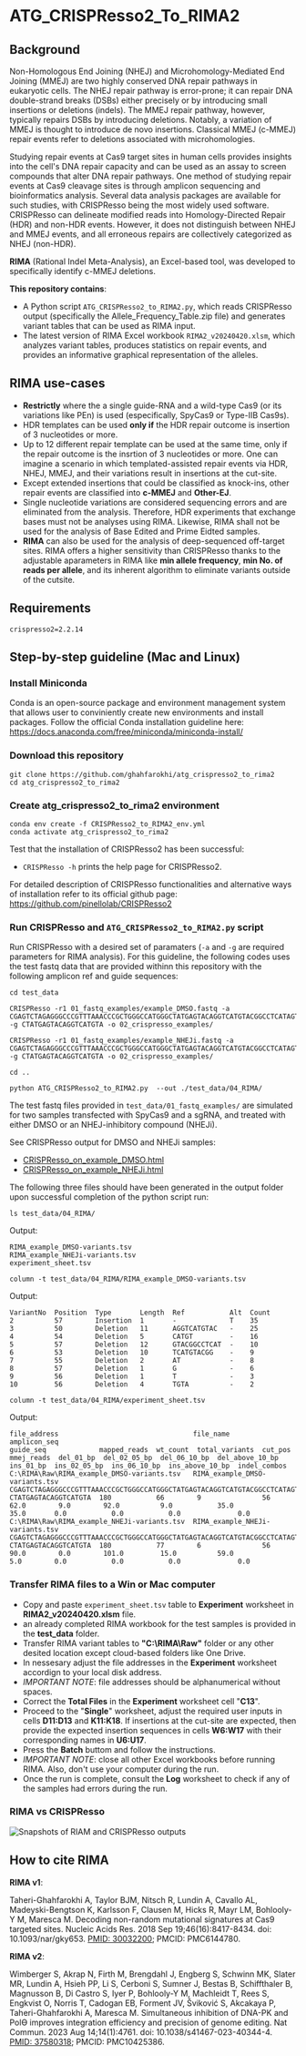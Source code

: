 # ATG_CRISPResso2_To_RIMA2

## Background
Non-Homologous End Joining (NHEJ) and Microhomology-Mediated End Joining (MMEJ) are two highly conserved DNA repair pathways in eukaryotic cells. The NHEJ repair pathway is error-prone; it can repair DNA double-strand breaks (DSBs) either precisely or by introducing small insertions or deletions (indels). The MMEJ repair pathway, however, typically repairs DSBs by introducing deletions. Notably, a variation of MMEJ is thought to introduce de novo insertions. Classical MMEJ (c-MMEJ) repair events refer to deletions associated with microhomologies.

Studying repair events at Cas9 target sites in human cells provides insights into the cell's DNA repair capacity and can be used as an assay to screen compounds that alter DNA repair pathways. One method of studying repair events at Cas9 cleavage sites is through amplicon sequencing and bioinformatics analysis. Several data analysis packages are available for such studies, with CRISPResso being the most widely used software. CRISPResso can delineate modified reads into Homology-Directed Repair (HDR) and non-HDR events. However, it does not distinguish between NHEJ and MMEJ events, and all erroneous repairs are collectively categorized as NHEJ (non-HDR).

**RIMA** (Rational Indel Meta-Analysis), an Excel-based tool, was developed to specifically identify c-MMEJ deletions.

**This repository contains**:

 - A Python script `ATG_CRISPResso2_to_RIMA2.py`, which reads CRISPResso output (specifically the Allele_Frequency_Table.zip file) and generates variant tables that can be used as RIMA input.
 - The latest version of RIMA Excel workbook `RIMA2_v20240420.xlsm`, which analyzes variant tables, produces statistics on repair events, and provides an informative graphical representation of the alleles.

## RIMA use-cases
 - **Restrictly** where the a single guide-RNA and a wild-type Cas9 (or its variations like PEn) is used (especifically, SpyCas9 or Type-IIB Cas9s). 
 - HDR templates can be used **only if** the HDR repair outcome is insertion of 3 nucleotides or more.
 - Up to 12 different repair template can be used at the same time, only if the repair outcome is the insrtion of 3 nucleotides or more. One can imagine a scenario in which templated-assisted repair events via HDR, NHEJ, MMEJ, and their variations result in insertions at the cut-site. 
 - Except extended insertions that could be classified as knock-ins, other repair events are classified into **c-MMEJ** and **Other-EJ**. 
 - Single nucleotide variations are considered sequencing errors and are eliminated from the analysis. Therefore, HDR experiments that exchange bases must not be analyses using RIMA. Likewise, RIMA shall not be used for the analysis of Base Edited and Prime Eidted samples.
 - **RIMA** can also be used for the analysis of deep-sequenced off-target sites. RIMA offers a higher sensitivity than CRISPResso thanks to the adjustable aparameters in RIMA like **min allele frequency**, **min No. of reads per allele**, and its inherent algorithm to eliminate variants outside of the cutsite.

## Requirements

```
crispresso2=2.2.14
```

## Step-by-step guideline (Mac and Linux)

### Install Miniconda
Conda is an open-source package and environment management system that allows user to conviniently create new environments and install packages. Follow the official Conda installation guideline here: https://docs.anaconda.com/free/miniconda/miniconda-install/ 

### Download this repository
```
git clone https://github.com/ghahfarokhi/atg_crispresso2_to_rima2
cd atg_crispresso2_to_rima2
```

### Create atg_crispresso2_to_rima2 environment
```
conda env create -f CRISPResso2_to_RIMA2_env.yml
conda activate atg_crispresso2_to_rima2
```

Test that the installation of CRISPResso2 has been successful: 
* `CRISPResso -h` prints the help page for CRISPResso2.

For detailed description of CRISPResso functionalities and alternative ways of installation refer to its official github page: https://github.com/pinellolab/CRISPResso2

### Run CRISPResso and `ATG_CRISPResso2_to_RIMA2.py` script
Run CRISPResso with a desired set of paramaters (`-a` and `-g` are required parameters for RIMA analysis). For this guideline, the following codes uses the test fastq data that are provided withinn this repository with the following amplicon ref and guide sequences:

```
cd test_data

CRISPResso -r1 01_fastq_examples/example_DMSO.fastq -a CGAGTCTAGAGGGCCCGTTTAAACCCGCTGGGCCATGGGCTATGAGTACAGGTCATGTACGGCCTCATAGTGGTACAGTAGTGACTCAAGACGATAGTTACCGGATAAGGCGCAGCGGTCGGGCTGAACGGGGGGTTCGTGCACACAGCCCAGCTTGGAGCGAACGACCTACACCGAACTGAGATACCTACAGCGTGAGCTA -g CTATGAGTACAGGTCATGTA -o 02_crispresso_examples/

CRISPResso -r1 01_fastq_examples/example_NHEJi.fastq -a CGAGTCTAGAGGGCCCGTTTAAACCCGCTGGGCCATGGGCTATGAGTACAGGTCATGTACGGCCTCATAGTGGTACAGTAGTGACTCAAGACGATAGTTACCGGATAAGGCGCAGCGGTCGGGCTGAACGGGGGGTTCGTGCACACAGCCCAGCTTGGAGCGAACGACCTACACCGAACTGAGATACCTACAGCGTGAGCTA -g CTATGAGTACAGGTCATGTA -o 02_crispresso_examples/

cd ..

python ATG_CRISPResso2_to_RIMA2.py  --out ./test_data/04_RIMA/

```

The test fastq files provided in `test_data/01_fastq_examples/` are simulated for two samples transfected with SpyCas9 and a sgRNA, and treated with either DMSO or an NHEJ-inhibitory compound (NHEJi). 

See CRISPResso output for DMSO and NHEJi samples:
* [CRISPResso_on_example_DMSO.html](https://ghahfarokhi.github.io/ATG_CRISPResso2_to_RIMA2/test_data/02_crispresso_examples/CRISPResso_on_example_DMSO.html)
* [CRISPResso_on_example_NHEJi.html](https://ghahfarokhi.github.io/ATG_CRISPResso2_to_RIMA2/test_data/02_crispresso_examples/CRISPResso_on_example_NHEJi.html)


The following three files should have been generated in the output folder upon successful completion of the python script run:

`ls test_data/04_RIMA/`

Output:
``` 
RIMA_example_DMSO-variants.tsv
RIMA_example_NHEJi-variants.tsv
experiment_sheet.tsv
```

`column -t test_data/04_RIMA/RIMA_example_DMSO-variants.tsv`

Output:
```
VariantNo  Position  Type       Length  Ref           Alt  Count
2          57        Insertion  1       -             T    35
3          50        Deletion   11      AGGTCATGTAC   -    25
4          54        Deletion   5       CATGT         -    16
5          57        Deletion   12      GTACGGCCTCAT  -    10
6          53        Deletion   10      TCATGTACGG    -    9
7          55        Deletion   2       AT            -    8
8          57        Deletion   1       G             -    6
9          56        Deletion   1       T             -    3
10         56        Deletion   4       TGTA          -    2
```

`column -t test_data/04_RIMA/experiment_sheet.tsv`

Output:
```
file_address                                 file_name                        amplicon_seq                                                                                                                                                                                                guide_seq             mapped_reads  wt_count  total_variants  cut_pos  mmej_reads  del_01_bp  del_02_05_bp  del_06_10_bp  del_above_10_bp  ins_01_bp  ins_02_05_bp  ins_06_10_bp  ins_above_10_bp  indel_combos
C:\RIMA\Raw\RIMA_example_DMSO-variants.tsv   RIMA_example_DMSO-variants.tsv   CGAGTCTAGAGGGCCCGTTTAAACCCGCTGGGCCATGGGCTATGAGTACAGGTCATGTACGGCCTCATAGTGGTACAGTAGTGACTCAAGACGATAGTTACCGGATAAGGCGCAGCGGTCGGGCTGAACGGGGGGTTCGTGCACACAGCCCAGCTTGGAGCGAACGACCTACACCGAACTGAGATACCTACAGCGTGAGCTA  CTATGAGTACAGGTCATGTA  180           66        9               56       62.0        9.0        92.0          9.0           35.0             35.0       0.0           0.0           0.0              0.0
C:\RIMA\Raw\RIMA_example_NHEJi-variants.tsv  RIMA_example_NHEJi-variants.tsv  CGAGTCTAGAGGGCCCGTTTAAACCCGCTGGGCCATGGGCTATGAGTACAGGTCATGTACGGCCTCATAGTGGTACAGTAGTGACTCAAGACGATAGTTACCGGATAAGGCGCAGCGGTCGGGCTGAACGGGGGGTTCGTGCACACAGCCCAGCTTGGAGCGAACGACCTACACCGAACTGAGATACCTACAGCGTGAGCTA  CTATGAGTACAGGTCATGTA  180           77        6               56       90.0        0.0        101.0         15.0          59.0             5.0        0.0           0.0           0.0              0.0
```

### Transfer RIMA files to a Win or Mac computer
* Copy and paste `experiment_sheet.tsv` table to **Experiment** worksheet in **RIMA2_v20240420.xlsm** file.
* an already completed RIMA workbook for the test samples is provided in the **test_data** folder.
* Transfer RIMA variant tables to **"C:\RIMA\Raw\"** folder or any other desited location except cloud-based folders like One Drive. 
* In nessesary adjust the file addresses in the **Experiment** worksheet accordign to your local disk address. 
* *IMPORTANT NOTE*: file addresses should be alphanumerical without spaces.
* Correct the **Total Files** in the **Experiment** worksheet cell "**C13**".
* Proceed to the "**Single**" worksheet, adjust the required user inputs in cells **D11:D13** and **K11:K18**. If insertions at the cut-site are expected, then provide the expected insertion sequences in cells **W6:W17** with their corresponding names in **U6:U17**. 
* Press the **Batch** buttom and follow the instructions.
* *IMPORTANT NOTE*: close all other Excel workbooks before running RIMA. Also, don't use your computer during the run. 
* Once the run is complete, consult the **Log** worksheet to check if any of the samples had errors during the run. 

### RIMA vs CRISPResso
![Snapshots of RIAM and CRISPResso outputs](./test_data/CRISPResso_vs_RIMA_output.png)

## How to cite RIMA
**RIMA v1**:

Taheri-Ghahfarokhi A, Taylor BJM, Nitsch R, Lundin A, Cavallo AL, Madeyski-Bengtson K, Karlsson F, Clausen M, Hicks R, Mayr LM, Bohlooly-Y M, Maresca M. Decoding non-random mutational signatures at Cas9 targeted sites. Nucleic Acids Res. 2018 Sep 19;46(16):8417-8434. doi: 10.1093/nar/gky653. [PMID: 30032200](https://pubmed.ncbi.nlm.nih.gov/30032200/); PMCID: PMC6144780.


**RIMA v2**:

Wimberger S, Akrap N, Firth M, Brengdahl J, Engberg S, Schwinn MK, Slater MR, Lundin A, Hsieh PP, Li S, Cerboni S, Sumner J, Bestas B, Schiffthaler B, Magnusson B, Di Castro S, Iyer P, Bohlooly-Y M, Machleidt T, Rees S, Engkvist O, Norris T, Cadogan EB, Forment JV, Šviković S, Akcakaya P, Taheri-Ghahfarokhi A, Maresca M. Simultaneous inhibition of DNA-PK and Polϴ improves integration efficiency and precision of genome editing. Nat Commun. 2023 Aug 14;14(1):4761. doi: 10.1038/s41467-023-40344-4. [PMID: 37580318](https://pubmed.ncbi.nlm.nih.gov/37580318/); PMCID: PMC10425386.
